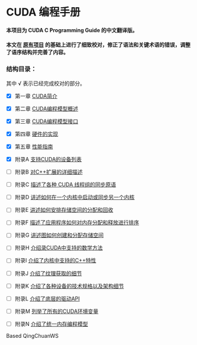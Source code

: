 # CUDA 编程手册
#### 本项目为 CUDA C Programming Guide 的中文翻译版。

#### 本文在 [原有项目](https://github.com/HeKun-NVIDIA/CUDA-Programming-Guide-in-Chinese) 的基础上进行了细致校对，修正了语法和关键术语的错误，调整了语序结构并完善了内容。

### 结构目录：

其中 √ 表示已经完成校对的部分。

- [x] 第一章 [CUDA简介](第1章CUDA简介/第一章-CUDA简介.md)

- [x] 第二章 [CUDA编程模型概述](第2章CUDA编程模型概述/第二章CUDA编程模型概述.md)
- [x] 第三章 [CUDA编程模型接口](第3章编程接口/第三章编程接口.md)
- [x] 第四章 [硬件的实现](第4章硬件实现/第四章硬件实现.md)
- [x] 第五章 [性能指南](第5章性能指南/第五章性能指南.md)
- [x] 附录A  [支持CUDA的设备列表](附录A支持GPU设备列表/附录A支持GPU设备列表.md)
- [ ] 附录B  [对C++扩展的详细描述](附录B对C++扩展的详细描述/附录B对C++语言扩展的详细描述.md)
- [ ] 附录C  [描述了各种 CUDA 线程组的同步原语](附录C协作组/附录C协作组.md)
- [ ] 附录D  [讲述如何在一个内核中启动或同步另一个内核](附录D-CUDA动态并行/附录D-CUDA动态并行.md)
- [ ] 附录E  [讲述如何安排存储空间的分配和回收](附录E虚拟内存管理/附录E虚拟内存管理.md)
- [ ] 附录F  [描述了应用程序如何对内存分配和释放进行排序](附录F流序内存分配/附录F流序内存分配.md)
- [ ] 附录G  [讲述图如何创建和分配存储空间](附录G图内存结点/附录G图内存结点.md)
- [ ] 附录H  [介绍录CUDA中支持的数学方法](附录H数学方法/附录H数学方法.md)
- [ ] 附录I  [介绍了内核中支持的C++特性](附录I_C++语言支持/附录I_C++语言支持.md)
- [ ] 附录J  [介绍了纹理获取的细节](附录J纹理获取/附录J纹理获取.md)
- [ ] 附录K  [介绍了各种设备的技术规格以及架构细节](附录K_CUDA计算能力/附录K_CUDA计算能力.md)
- [ ] 附录L  [介绍了底层的驱动API](附录L_CUDA底层驱动API/附录L_CUDA底层驱动API.md)
- [ ] 附录M  [列举了所有的CUDA环境变量](附录M_CUDA环境变量/附录M_CUDA环境变量.md)
- [ ] 附录N  [介绍了统一内存编程模型](附录N_CUDA的统一内存/附录N_CUDA的统一内存.md)


Based QingChuanWS

